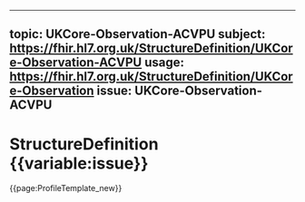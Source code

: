
---
topic: UKCore-Observation-ACVPU
subject: https://fhir.hl7.org.uk/StructureDefinition/UKCore-Observation-ACVPU
usage: https://fhir.hl7.org.uk/StructureDefinition/UKCore-Observation
issue: UKCore-Observation-ACVPU
---
              
# StructureDefinition {{variable:issue}}

<nocheck>
{{page:ProfileTemplate_new}}
</nocheck>

